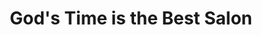 ---
title: "God's Time is the Best Salon"
url: /accra/gods-time-is-the-best-salon/
shop: hairdresser
---